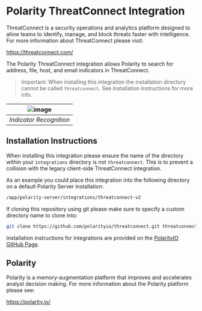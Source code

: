 # Polarity ThreatConnect Integration

ThreatConnect is a security operations and analytics platform designed to allow teams to identify, manage, and block threats faster with intelligence.  For more information about ThreatConnect please visit:

https://threatconnect.com/

The Polarity ThreatConnect integration allows Polarity to search for address, file, host, and email indicators in ThreatConnect.

> Important: When installing this integration the installation directory cannot be called `threatconnect`.  See Installation Instructions for more info.  


| ![image](https://user-images.githubusercontent.com/306319/29619486-3e8e34a4-87e9-11e7-8536-d183654821a1.png) |
|---|
|*Indicator Recognition*|

## Installation Instructions

When installing this integration please ensure the name of the directory within your `integrations` directory is not `threatconnect`.  This is to prevent a collision with the legacy client-side ThreatConnect integration. 

As an example you could place this integration into the following directory on a default Polarity Server installation:

```bash
/app/polarity-server/integrations/threatconnect-v2
```

If cloning this repository using git please make sure to specify a custom directory name to clone into:

```bash
git clone https://github.com/polarityio/threatconnect.git threatconnect-v2
```

Installation instructions for integrations are provided on the [PolarityIO GitHub Page](https://polarityio.github.io/).

## Polarity

Polarity is a memory-augmentation platform that improves and accelerates analyst decision making.  For more information about the Polarity platform please see:

https://polarity.io/
